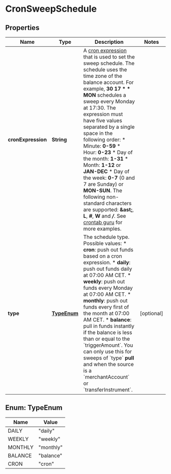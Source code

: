 

# CronSweepSchedule


## Properties

| Name | Type | Description | Notes |
|------------ | ------------- | ------------- | -------------|
|**cronExpression** | **String** | A [cron expression](https://en.wikipedia.org/wiki/Cron#CRON_expression) that is used to set the sweep schedule. The schedule uses the time zone of the balance account. For example, **30 17 * * MON** schedules a sweep every Monday at 17:30.  The expression must have five values separated by a single space in the following order:  * Minute: **0-59**  * Hour: **0-23**  * Day of the month: **1-31**  * Month: **1-12** or **JAN-DEC**  * Day of the week: **0-7** (0 and 7 are Sunday) or **MON-SUN**.  The following non-standard characters are supported: **&amp;ast;**, **L**, **#**, **W** and **_/_**. See [crontab guru](https://crontab.guru/) for more examples. |  |
|**type** | [**TypeEnum**](#TypeEnum) | The schedule type.  Possible values:  * **cron**: push out funds based on a cron expression.  * **daily**: push out funds daily at 07:00 AM CET.  * **weekly**: push out funds every Monday at 07:00 AM CET.  * **monthly**: push out funds every first of the month at 07:00 AM CET.  * **balance**: pull in funds instantly if the balance is less than or equal to the &#x60;triggerAmount&#x60;. You can only use this for sweeps of &#x60;type&#x60; **pull** and when the source is a &#x60;merchantAccount&#x60; or &#x60;transferInstrument&#x60;. |  [optional] |



## Enum: TypeEnum

| Name | Value |
|---- | -----|
| DAILY | &quot;daily&quot; |
| WEEKLY | &quot;weekly&quot; |
| MONTHLY | &quot;monthly&quot; |
| BALANCE | &quot;balance&quot; |
| CRON | &quot;cron&quot; |



